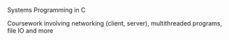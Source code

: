 
Systems Programming in C

Coursework involving networking (client, server), multithreaded programs, file IO and more

